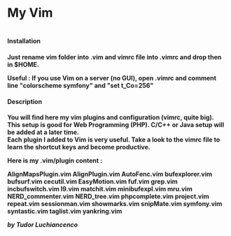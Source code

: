 <h1>My Vim<h1>

<h4>Installation<h4>

Just rename vim folder into .vim and vimrc file into .vimrc and drop then in $HOME.

Useful : If you use Vim on a server (no GUI), open .vimrc and comment line "colorscheme symfony" and "set t_Co=256"

<h4>Description<h4>

You will find here my vim plugins and configuration (vimrc, quite big).<br>
This setup is good for <b>Web Programming (PHP)</b>. C/C++ or Java setup will be added at a later time. <br/>
Each plugin I added to Vim is very useful. Take a look to the vimrc file to learn the shortcut keys and become productive.

Here is my <b>.vim/plugin</b> content :

AlignMapsPlugin.vim
AlignPlugin.vim
AutoFenc.vim
bufexplorer.vim
bufsurf.vim
cecutil.vim
EasyMotion.vim
fuf.vim
grep.vim
incbufswitch.vim
l9.vim
matchit.vim
minibufexpl.vim
mru.vim
NERD_commenter.vim
NERD_tree.vim
phpcomplete.vim
project.vim
repeat.vim
sessionman.vim
showmarks.vim
snipMate.vim
symfony.vim
syntastic.vim
taglist.vim
yankring.vim

<i>by Tudor Luchiancenco</i>
